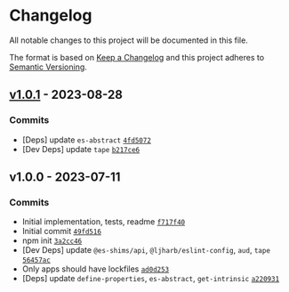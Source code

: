 # Changelog

All notable changes to this project will be documented in this file.

The format is based on [Keep a Changelog](https://keepachangelog.com/en/1.0.0/)
and this project adheres to [Semantic Versioning](https://semver.org/spec/v2.0.0.html).

## [v1.0.1](https://github.com/es-shims/Map.groupBy/compare/v1.0.0...v1.0.1) - 2023-08-28

### Commits

- [Deps] update `es-abstract` [`4fd5072`](https://github.com/es-shims/Map.groupBy/commit/4fd50729474023a440e7dff43119e6cfad708f6f)
- [Dev Deps] update `tape` [`b217ce6`](https://github.com/es-shims/Map.groupBy/commit/b217ce6658bf29aa7040d19e3213ad8e63b45fa2)

## v1.0.0 - 2023-07-11

### Commits

- Initial implementation, tests, readme [`f717f40`](https://github.com/es-shims/Map.groupBy/commit/f717f403d92294c7d3a875624804986049005489)
- Initial commit [`49fd516`](https://github.com/es-shims/Map.groupBy/commit/49fd5162ed28c98bddf15e245eec3381966ef2f2)
- npm init [`3a2cc46`](https://github.com/es-shims/Map.groupBy/commit/3a2cc463387d04bd7fac5bc02cbc686c52bf7656)
- [Dev Deps] update `@es-shims/api`, `@ljharb/eslint-config`, `aud`, `tape` [`56457ac`](https://github.com/es-shims/Map.groupBy/commit/56457ace7438723f5080826fd1ee6a18b57c2233)
- Only apps should have lockfiles [`ad0d253`](https://github.com/es-shims/Map.groupBy/commit/ad0d25375bd9e5b0f5ce083d4968607dc9aaf37c)
- [Deps] update `define-properties`, `es-abstract`, `get-intrinsic` [`a220931`](https://github.com/es-shims/Map.groupBy/commit/a220931b9e3d42146f84dee342998a6188438cd7)
